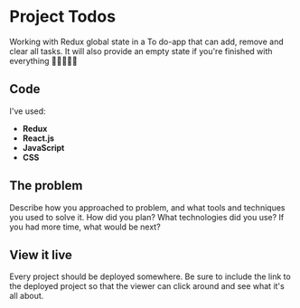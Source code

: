 # Project Todos

Working with Redux global state in a To do-app that can add, remove and clear all tasks. It will also provide an empty state if you're finished with everything 🌻📖✅🙋‍♀️

## Code
I've used:
  * **Redux**
  * **React.js**
  * **JavaScript**
  * **CSS**

## The problem

Describe how you approached to problem, and what tools and techniques you used to solve it. How did you plan? What technologies did you use? If you had more time, what would be next?

## View it live

Every project should be deployed somewhere. Be sure to include the link to the deployed project so that the viewer can click around and see what it's all about.
